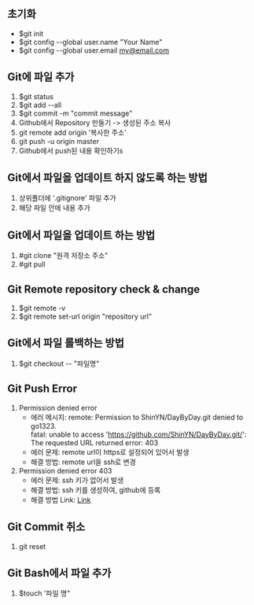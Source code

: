 ## 초기화 
- $git init
- $git config --global user.name "Your Name"
- $git config --global user.email my@email.com

## Git에 파일 추가
1. $git status
2. $git add --all
3. $git commit -m "commit message"
4. Github에서 Repository 만들기 -> 생성된 주소 복사
5. git remote add origin '복사한 주소'
6. git push -u origin master
7. Github에서 push된 내용 확인하기s 

## Git에서 파일을 업데이트 하지 않도록 하는 방법
1. 상위폴더에 '.gitignore' 파일 추가
2. 해당 파일 안에 내용 추가<br>

## Git에서 파일을 업데이트 하는 방법
1. #git clone "원격 저장소 주소"
2. #git pull

## Git Remote repository check & change
1. $git remote -v
2. $git remote set-url origin "repository url"

## Git에서 파일 롤백하는 방법
1. $git checkout -- "파일명"

## Git Push Error
1. Permission denied error
    - 에러 메시지: remote: Permission to ShinYN/DayByDay.git denied to go1323. <br>fatal: unable to access 'https://github.com/ShinYN/DayByDay.git/': The requested URL returned error: 403
    - 에러 문제: remote url이 https로 설정되어 있어서 발생
    - 해결 방법: remote url을 ssh로 변경
2. Permission denied error 403
    - 에러 문제: ssh 키가 없어서 발생
    - 해결 방법: ssh 키를 생성하여, github에 등록
    - 해결 방법 Link: [Link](http://uiandwe.tistory.com/992)

## Git Commit 취소
1. git reset

## Git Bash에서 파일 추가
1. $touch '파일 명"
